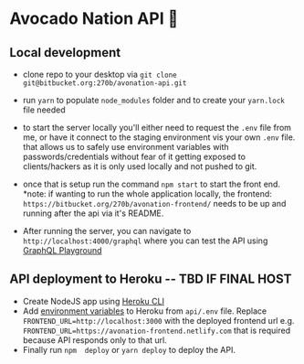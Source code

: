 # Avocado Nation API 🥑

## Local development
- clone repo to your desktop via `git clone git@bitbucket.org:270b/avonation-api.git`

- run `yarn` to populate `node_modules` folder and to create your `yarn.lock` file needed

- to start the server locally you'll either need to request the `.env` file from me, or have it connect to the staging environment vis your own `.env` file. that allows us to safely use environment variables with passwords/credentials without fear of it getting exposed to clients/hackers as it is only used locally and not pushed to git.

- once that is setup run the command `npm start` to start the front end. *note: if wanting to run the whole application locally, the frontend: `https://bitbucket.org/270b/avonation-frontend/` needs to be up and running after the api via it's README.

- After running the server, you can navigate to `http://localhost:4000/graphql` where you can test the API using [GraphQL Playground](https://www.apollographql.com/docs/apollo-server/testing/graphql-playground/)

## API deployment to Heroku -- TBD IF FINAL HOST
- Create NodeJS app using [Heroku CLI](https://devcenter.heroku.com/articles/getting-started-with-nodejs)
- Add [environment variables](https://devcenter.heroku.com/articles/config-vars) to Heroku from `api/.env` file.
  Replace `FRONTEND_URL=http://localhost:3000` with the deployed frontend url e.g. `FRONTEND_URL=https://avonation-frontend.netlify.com` that is required because API responds only to that url.
- Finally run `npm  deploy` or `yarn deploy` to deploy the API.
